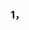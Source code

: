

### 1，



```python

```



```python

```



```python

```



```python

```





```python

```





```python

```




```python

```




```python

```





```python

```




```python

```



```python

```



```python

```




```python

```




```python

```





```python

```





```python

```




```python

```



```python

```



```python

```




```python

```




```python

```





```python

```





```python

```




```python

```



```python

```



```python

```




```python

```




```python

```




```python

```



```python

```




```python

```



```python

```



```python

```




```python

```




```python

```




```python

```





```python

```




```python

```

```python

```





```python

```




```python

```


```python

```




```python

```





```python

```




```python

```



```python

```



```python

```




```python

```




```python

```



```python

```



```python

```




```python

```





```python

```



```python

```






```python

```






```python

```
